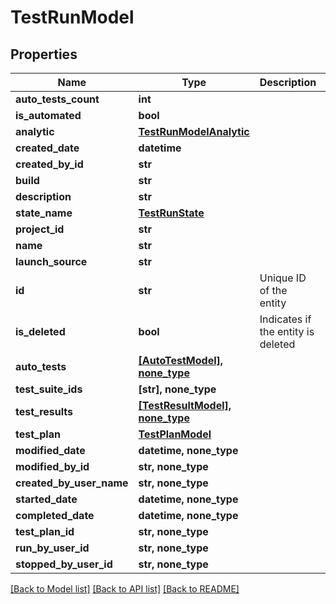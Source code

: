 # TestRunModel


## Properties
Name | Type | Description | Notes
------------ | ------------- | ------------- | -------------
**auto_tests_count** | **int** |  | 
**is_automated** | **bool** |  | 
**analytic** | [**TestRunModelAnalytic**](TestRunModelAnalytic.md) |  | 
**created_date** | **datetime** |  | 
**created_by_id** | **str** |  | 
**build** | **str** |  | 
**description** | **str** |  | 
**state_name** | [**TestRunState**](TestRunState.md) |  | 
**project_id** | **str** |  | 
**name** | **str** |  | 
**launch_source** | **str** |  | 
**id** | **str** | Unique ID of the entity | 
**is_deleted** | **bool** | Indicates if the entity is deleted | 
**auto_tests** | [**[AutoTestModel], none_type**](AutoTestModel.md) |  | [optional] 
**test_suite_ids** | **[str], none_type** |  | [optional] 
**test_results** | [**[TestResultModel], none_type**](TestResultModel.md) |  | [optional] 
**test_plan** | [**TestPlanModel**](TestPlanModel.md) |  | [optional] 
**modified_date** | **datetime, none_type** |  | [optional] 
**modified_by_id** | **str, none_type** |  | [optional] 
**created_by_user_name** | **str, none_type** |  | [optional] 
**started_date** | **datetime, none_type** |  | [optional] 
**completed_date** | **datetime, none_type** |  | [optional] 
**test_plan_id** | **str, none_type** |  | [optional] 
**run_by_user_id** | **str, none_type** |  | [optional] 
**stopped_by_user_id** | **str, none_type** |  | [optional] 

[[Back to Model list]](../README.md#documentation-for-models) [[Back to API list]](../README.md#documentation-for-api-endpoints) [[Back to README]](../README.md)


